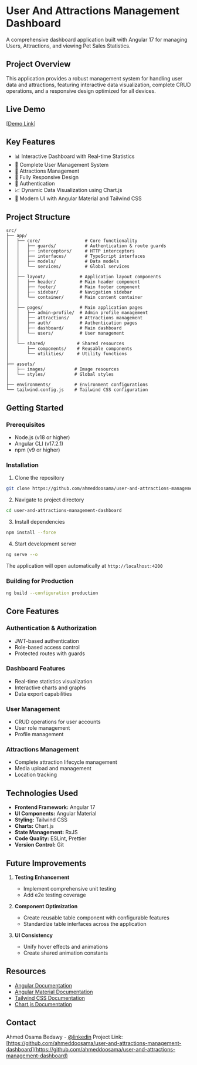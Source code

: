 # User And Attractions Management Dashboard

A comprehensive dashboard application built with Angular 17 for managing Users, Attractions, and viewing Pet Sales Statistics.

## Project Overview

This application provides a robust management system for handling user data and attractions, featuring interactive data visualization, complete CRUD operations, and a responsive design optimized for all devices.

## Live Demo
[[Demo Link](https://ahmeddoosama.github.io/user-and-attractions-management-dashboard)]

## Key Features

- 📊 Interactive Dashboard with Real-time Statistics
- 👥 Complete User Management System
- 🎯 Attractions Management
- 📱 Fully Responsive Design
- 🔐 Authentication
- 📈 Dynamic Data Visualization using Chart.js
- 🎨 Modern UI with Angular Material and Tailwind CSS

## Project Structure

```
src/
├── app/
│   ├── core/                 # Core functionality
│   │   ├── guards/           # Authentication & route guards
│   │   ├── interceptors/     # HTTP interceptors
│   │   ├── interfaces/       # TypeScript interfaces
│   │   ├── models/           # Data models
│   │   └── services/         # Global services
│   │
│   ├── layout/             # Application layout components
│   │   ├── header/         # Main header component
│   │   ├── footer/         # Main footer component
│   │   ├── sidebar/        # Navigation sidebar
│   │   └── container/      # Main content container
│   │
│   ├── pages/              # Main application pages
│   │   ├── admin-profile/  # Admin profile management
│   │   ├── attractions/    # Attractions management
│   │   ├── auth/           # Authentication pages
│   │   ├── dashboard/      # Main dashboard
│   │   └── users/          # User management
│   │
│   └── shared/            # Shared resources
│       ├── components/    # Reusable components
│       └── utilities/     # Utility functions
│
├── assets/
│   ├── images/           # Image resources
│   └── styles/           # Global styles
│
├── environments/         # Environment configurations
└── tailwind.config.js    # Tailwind CSS configuration
```

## Getting Started

### Prerequisites

- Node.js (v18 or higher)
- Angular CLI (v17.2.1)
- npm (v9 or higher)

### Installation

1. Clone the repository
```bash
git clone https://github.com/ahmeddoosama/user-and-attractions-management-dashboard
```

2. Navigate to project directory
```bash
cd user-and-attractions-management-dashboard
```

3. Install dependencies
```bash
npm install --force
```

4. Start development server
```bash
ng serve --o
```

The application will open automatically at `http://localhost:4200`

### Building for Production

```bash
ng build --configuration production
```

## Core Features

### Authentication & Authorization
- JWT-based authentication
- Role-based access control
- Protected routes with guards

### Dashboard Features
- Real-time statistics visualization
- Interactive charts and graphs
- Data export capabilities

### User Management
- CRUD operations for user accounts
- User role management
- Profile management

### Attractions Management
- Complete attraction lifecycle management
- Media upload and management
- Location tracking

## Technologies Used

- **Frontend Framework:** Angular 17
- **UI Components:** Angular Material
- **Styling:** Tailwind CSS
- **Charts:** Chart.js
- **State Management:** RxJS
- **Code Quality:** ESLint, Prettier
- **Version Control:** Git

## Future Improvements

1. **Testing Enhancement**
   - Implement comprehensive unit testing
   - Add e2e testing coverage

2. **Component Optimization**
   - Create reusable table component with configurable features
   - Standardize table interfaces across the application

3. **UI Consistency**
   - Unify hover effects and animations
   - Create shared animation constants

## Resources

- [Angular Documentation](https://angular.io/docs)
- [Angular Material Documentation](https://material.angular.io/docs)
- [Tailwind CSS Documentation](https://tailwindcss.com/docs)
- [Chart.js Documentation](https://www.chartjs.org/)

## Contact

Ahmed Osama Bedawy - [@linkedin](https://www.linkedin.com/in/ahmeddoosama/)
Project Link: [https://github.com/ahmeddoosama/user-and-attractions-management-dashboard](https://github.com/ahmeddoosama/user-and-attractions-management-dashboard)
